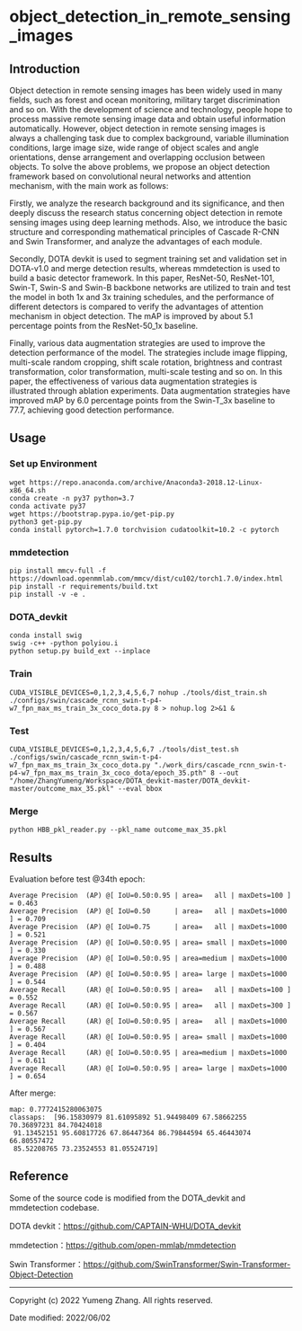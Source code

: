 # object_detection_in_remote_sensing_images
## Introduction
Object detection in remote sensing images has been widely used in many fields, such as forest and ocean monitoring, military target discrimination and so on. With the development of science and technology, people hope to process massive remote sensing image data and obtain useful information automatically. However, object detection in remote sensing images is always a challenging task due to complex background, variable illumination conditions, large image size, wide range of object scales and angle orientations, dense arrangement and overlapping occlusion between objects. To solve the above problems, we propose an object detection framework based on convolutional neural networks and attention mechanism, with the main work as follows:

Firstly, we analyze the research background and its significance, and then deeply discuss the research status concerning object detection in remote sensing images using deep learning methods. Also, we introduce the basic structure and corresponding mathematical principles of Cascade R-CNN and Swin Transformer, and analyze the advantages of each module.

Secondly, DOTA devkit is used to segment training set and validation set in DOTA-v1.0 and merge detection results, whereas mmdetection is used to build a basic detector framework. In this paper, ResNet-50, ResNet-101, Swin-T, Swin-S and Swin-B backbone networks are utilized to train and test the model in both 1x and 3x training schedules, and the performance of different detectors is compared to verify the advantages of attention mechanism in object detection. The mAP is improved by about 5.1 percentage points from the ResNet-50_1x baseline.

Finally, various data augmentation strategies are used to improve the detection performance of the model. The strategies include image flipping, multi-scale random cropping, shift scale rotation, brightness and contrast transformation, color transformation, multi-scale testing and so on. In this paper, the effectiveness of various data augmentation strategies is illustrated through ablation experiments. Data augmentation strategies have improved mAP by 6.0 percentage points from the Swin-T_3x baseline to 77.7, achieving good detection performance.

## Usage
### Set up Environment
```
wget https://repo.anaconda.com/archive/Anaconda3-2018.12-Linux-x86_64.sh
conda create -n py37 python=3.7
conda activate py37
wget https://bootstrap.pypa.io/get-pip.py
python3 get-pip.py
conda install pytorch=1.7.0 torchvision cudatoolkit=10.2 -c pytorch
```
### mmdetection
```
pip install mmcv-full -f https://download.openmmlab.com/mmcv/dist/cu102/torch1.7.0/index.html
pip install -r requirements/build.txt
pip install -v -e .
```
### DOTA_devkit
```
conda install swig
swig -c++ -python polyiou.i
python setup.py build_ext --inplace
```
### Train
```
CUDA_VISIBLE_DEVICES=0,1,2,3,4,5,6,7 nohup ./tools/dist_train.sh ./configs/swin/cascade_rcnn_swin-t-p4-w7_fpn_max_ms_train_3x_coco_dota.py 8 > nohup.log 2>&1 &
```
### Test
```
CUDA_VISIBLE_DEVICES=0,1,2,3,4,5,6,7 ./tools/dist_test.sh ./configs/swin/cascade_rcnn_swin-t-p4-w7_fpn_max_ms_train_3x_coco_dota.py "./work_dirs/cascade_rcnn_swin-t-p4-w7_fpn_max_ms_train_3x_coco_dota/epoch_35.pth" 8 --out "/home/ZhangYumeng/Workspace/DOTA_devkit-master/DOTA_devkit-master/outcome_max_35.pkl" --eval bbox
```
### Merge
```
python HBB_pkl_reader.py --pkl_name outcome_max_35.pkl 
```
## Results
Evaluation before test @34th epoch:
```
Average Precision  (AP) @[ IoU=0.50:0.95 | area=   all | maxDets=100 ] = 0.463
Average Precision  (AP) @[ IoU=0.50      | area=   all | maxDets=1000 ] = 0.709
Average Precision  (AP) @[ IoU=0.75      | area=   all | maxDets=1000 ] = 0.521
Average Precision  (AP) @[ IoU=0.50:0.95 | area= small | maxDets=1000 ] = 0.330
Average Precision  (AP) @[ IoU=0.50:0.95 | area=medium | maxDets=1000 ] = 0.488
Average Precision  (AP) @[ IoU=0.50:0.95 | area= large | maxDets=1000 ] = 0.544
Average Recall     (AR) @[ IoU=0.50:0.95 | area=   all | maxDets=100 ] = 0.552
Average Recall     (AR) @[ IoU=0.50:0.95 | area=   all | maxDets=300 ] = 0.567
Average Recall     (AR) @[ IoU=0.50:0.95 | area=   all | maxDets=1000 ] = 0.567
Average Recall     (AR) @[ IoU=0.50:0.95 | area= small | maxDets=1000 ] = 0.404
Average Recall     (AR) @[ IoU=0.50:0.95 | area=medium | maxDets=1000 ] = 0.611
Average Recall     (AR) @[ IoU=0.50:0.95 | area= large | maxDets=1000 ] = 0.654
```

After merge:
```
map: 0.7772415280063075
classaps:  [96.15830979 81.61095892 51.94498409 67.58662255 70.36897231 84.70424018
 91.13452151 95.60817726 67.86447364 86.79844594 65.46443074 66.80557472
 85.52208765 73.23524553 81.05524719]
```

## Reference
Some of the source code is modified from the DOTA_devkit and mmdetection codebase.

DOTA devkit：https://github.com/CAPTAIN-WHU/DOTA_devkit

mmdetection：https://github.com/open-mmlab/mmdetection

Swin Transformer：https://github.com/SwinTransformer/Swin-Transformer-Object-Detection

-----

Copyright (c) 2022 Yumeng Zhang. All rights reserved.

Date modified: 2022/06/02
